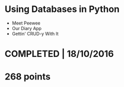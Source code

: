 # Using Databases in Python
- Meet Peewee 
- Our Diary App
- Gettin' CRUD-y With It 

# COMPLETED | 18/10/2016
# 268 points
